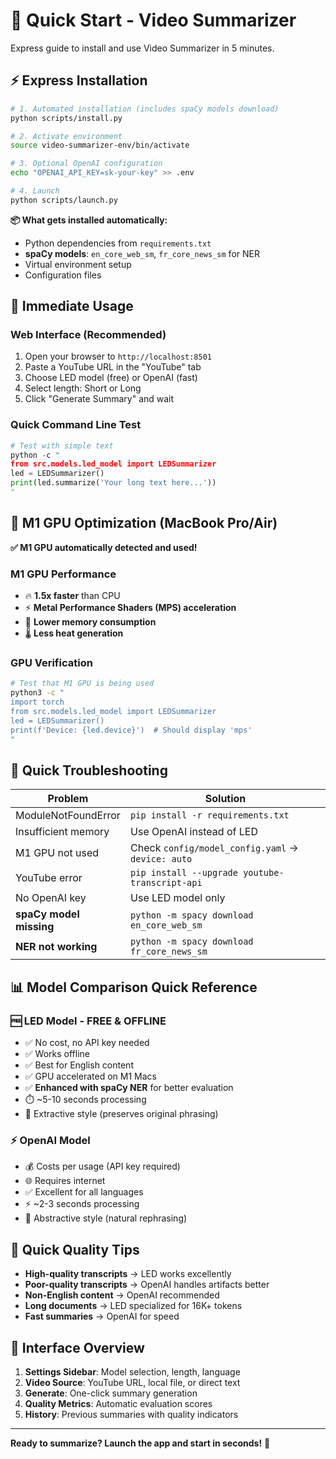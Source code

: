 # 🚀 Quick Start - Video Summarizer

Express guide to install and use Video Summarizer in 5 minutes.

## ⚡ Express Installation

```bash
# 1. Automated installation (includes spaCy models download)
python scripts/install.py

# 2. Activate environment
source video-summarizer-env/bin/activate

# 3. Optional OpenAI configuration
echo "OPENAI_API_KEY=sk-your-key" >> .env

# 4. Launch
python scripts/launch.py
```

**📦 What gets installed automatically:**
- Python dependencies from `requirements.txt`
- **spaCy models**: `en_core_web_sm`, `fr_core_news_sm` for NER
- Virtual environment setup
- Configuration files

## 🎯 Immediate Usage

### Web Interface (Recommended)
1. Open your browser to `http://localhost:8501`
2. Paste a YouTube URL in the "YouTube" tab
3. Choose LED model (free) or OpenAI (fast)
4. Select length: Short or Long
5. Click "Generate Summary" and wait

### Quick Command Line Test
```python
# Test with simple text
python -c "
from src.models.led_model import LEDSummarizer
led = LEDSummarizer()
print(led.summarize('Your long text here...'))
"
```

## 🚀 M1 GPU Optimization (MacBook Pro/Air)

**✅ M1 GPU automatically detected and used!**

### M1 GPU Performance
- 🔥 **1.5x faster** than CPU
- ⚡ **Metal Performance Shaders (MPS) acceleration**
- 🧠 **Lower memory consumption**
- 🌡️ **Less heat generation**

### GPU Verification
```bash
# Test that M1 GPU is being used
python3 -c "
import torch
from src.models.led_model import LEDSummarizer
led = LEDSummarizer()
print(f'Device: {led.device}')  # Should display 'mps'
"
```

## 🔧 Quick Troubleshooting

| Problem | Solution |
|----------|----------|
| ModuleNotFoundError | `pip install -r requirements.txt` |  
| Insufficient memory | Use OpenAI instead of LED |
| M1 GPU not used | Check `config/model_config.yaml` → `device: auto` |
| YouTube error | `pip install --upgrade youtube-transcript-api` |
| No OpenAI key | Use LED model only |
| **spaCy model missing** | `python -m spacy download en_core_web_sm` |
| **NER not working** | `python -m spacy download fr_core_news_sm` |

## 📊 Model Comparison Quick Reference

### 🆓 LED Model - **FREE & OFFLINE**
- ✅ No cost, no API key needed
- ✅ Works offline
- ✅ Best for English content
- ✅ GPU accelerated on M1 Macs
- ✅ **Enhanced with spaCy NER** for better evaluation
- ⏱️ ~5-10 seconds processing
- 📝 Extractive style (preserves original phrasing)

### ⚡ OpenAI Model
- 💰 Costs per usage (API key required)
- 🌐 Requires internet
- ✅ Excellent for all languages
- ⚡ ~2-3 seconds processing
- 🎨 Abstractive style (natural rephrasing)

## 🎯 Quick Quality Tips

- **High-quality transcripts** → LED works excellently
- **Poor-quality transcripts** → OpenAI handles artifacts better
- **Non-English content** → OpenAI recommended
- **Long documents** → LED specialized for 16K+ tokens
- **Fast summaries** → OpenAI for speed

## 📱 Interface Overview

1. **Settings Sidebar**: Model selection, length, language
2. **Video Source**: YouTube URL, local file, or direct text
3. **Generate**: One-click summary generation
4. **Quality Metrics**: Automatic evaluation scores
5. **History**: Previous summaries with quality indicators

---

**Ready to summarize? Launch the app and start in seconds!** 🚀